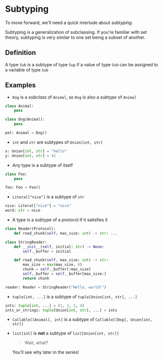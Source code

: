# Subtyping

To move forward, we'll need a quick interlude about _subtyping_.

Subtyping is a generalization of subclassing. If you're familiar with set theory,
subtyping is very similar to one set being a subset of another.

## Definition

A type `Sub` is a subtype of type `Sup` if a value of type `Sub` can be assigned to
a variable of type `Sub`

## Examples

- `Dog` is a _subclass_ of `Animal`, so `Dog` is also a _subtype_ of `Animal`
```py
class Animal:
    pass

class Dog(Animal):
    pass

pet: Animal = Dog()
```

- `int` and `str` are subtypes of `Union[int, str]`
```py
x: Union[int, str] = "hello"
y: Union[int, str] = 42
```

- Any type is a subtype of itself
```py
class Foo:
    pass

foo: Foo = Foo()
```

- `Literal["nice"]` is a subtype of `str`
```py
nice: Literal["nice"] = "nice"
word: str = nice
```

- A type is a subtype of a protocol if it satisfies it
```py
class Reader(Protocol):
    def read_chunk(self, max_size: int) -> str: ...

class StringReader:
    def __init__(self, initial: str) -> None:
        self._buffer = initial

    def read_chunk(self, max_size: int) -> str:
        max_size = max(max_size, 0)
        chunk = self._buffer[:max_size]
        self._buffer = self._buffer[max_size:]
        return chunk

reader: Reader = StringReader("Hello, world!")
```

- `tuple[int, ...]` is a subtype of `tuple[Union[int, str], ...]`
```py
ints: tuple[int, ...] = (1, 2, 3, 4)
ints_or_strings: tuple[Union[int, str], ...] = ints
```

- `Callable[[Animal], int]` is a subtype of `Callable[[Dog], Union[int, str]]`

- `list[int]` is **not** a subtype of `list[Union[int, str]]`

    > Wait, what?

    You'll see why later in the series!
